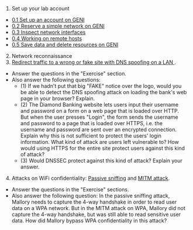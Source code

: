 1. Set up your lab account
  * [0.1 Set up an account on GENI](https://github.com/ffund/tcp-ip-essentials/blob/master/lab0/1-1-setup-account.md)
  * [0.2 Reserve a simple network on GENI](https://github.com/ffund/tcp-ip-essentials/blob/master/lab0/1-2-reserve-and-login.md)
  * [0.3 Inspect network interfaces](https://github.com/ffund/tcp-ip-essentials/blob/master/lab0/1-3-network-interfaces.md)
  * [0.4 Working on remote hosts](https://github.com/ffund/tcp-ip-essentials/blob/master/lab0/1-4-working-on-remote-hosts.md)
  * [0.5 Save data and delete resources on GENI](https://github.com/ffund/tcp-ip-essentials/blob/master/lab0/1-5-delete-resources.md)
2. Network reconnaissance
3. [Redirect traffic to a wrong or fake site with DNS spoofing on a LAN
](https://witestlab.poly.edu/blog/redirect-traffic-to-a-wrong-or-fake-site-with-dns-spoofing-on-a-lan/). 
  * Answer the questions in the "Exercise" section. 
  * Also answer the following questions: 
      * (1) If we hadn't put that big "FAKE" notice over the logo, would you be able to detect the DNS spoofing attack on loading the bank's web page in your browser? Explain. 
      * (2) The Diamond Banking website lets users input their username and password on a form on a web page that is loaded over HTTP. But when the user presses "Login", the form sends the username and password to a page that is loaded over HTTPS, i.e. the username and password are sent over an encrypted connection. Explain why this is not sufficient to protect the users' login information. What kind of attack are users left vulnerable to? How would using HTTPS for the entire site protect users against this kind of attack? 
      * (3) Would DNSSEC protect against this kind of attack? Explain your answer.
4. Attacks on WiFi confidentiality: [Passive sniffing](https://witestlab.poly.edu/blog/passive-sniffing-in-802-11-networks/) and [MITM attack](https://witestlab.poly.edu/blog/conduct-a-simple-man-in-the-middle-attack-on-a-wifi-hotspot/). 
  * Answer the questions in the "Exercise" sections.
  * Also answer the following question: In the passive sniffing attack, Mallory needs to capture the 4-way handshake in order to read user data on a WPA network. But in the MITM attack on WPA, Mallory did not capture the 4-way handshake, but was still able to read sensitive user data. How did Mallory bypass WPA confidentiality in this attack?
